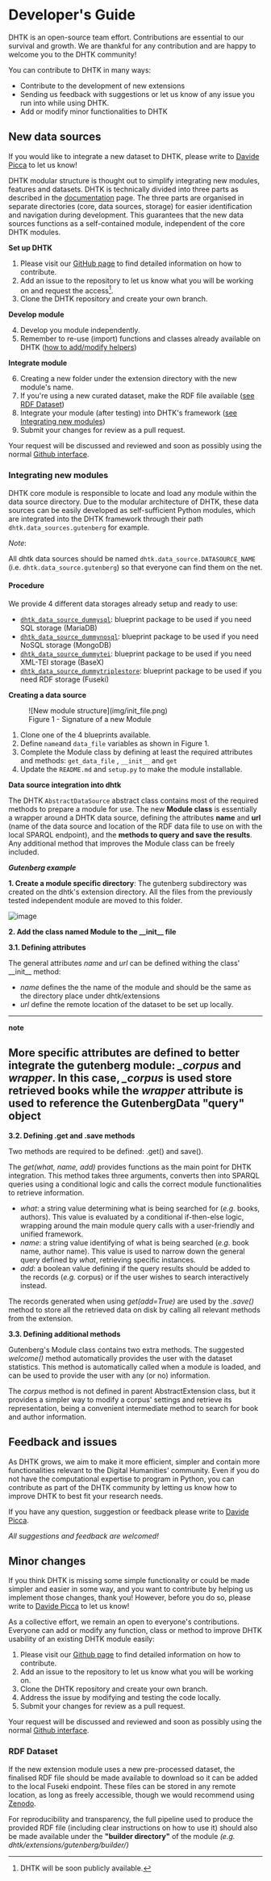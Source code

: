Developer's Guide
=================

DHTK is an open-source team effort. Contributions are essential to our
survival and growth. We are thankful for any contribution and are happy
to welcome you to the DHTK community!

You can contribute to DHTK in many ways:

- Contribute to the development of new extensions 
- Sending us feedback with suggestions or let us know of any issue you run into while using DHTK. 
- Add or modify minor functionalities to DHTK

New data sources
----------------

If you would like to integrate a new dataset to DHTK, please write to
[Davide Picca](https://www.unil.ch/sli/davidepicca) to let us know!

DHTK modular structure is thought out to simplify integrating new
modules, features and datasets. DHTK is technically divided into three parts as
described in the [documentation](user_guide.md) page. The three parts are
organised in separate directories (core, data sources, storage) for
easier identification and navigation during development. This guarantees
that the new data sources functions as a self-contained module, independent
of the core DHTK modules.

**Set up DHTK**

1. Please visit our [GitHub page](https://github.com/dhtk-unil/dhtk) to find
    detailed information on how to contribute.
2. Add an issue to the repository to let us know what you will be
    working on and request the access[^1].
3. Clone the DHTK repository and create your own branch.

[^1]: DHTK will be soon publicly available.

**Develop module**

4. Develop you module independently.
5. Remember to re-use (import) functions and classes already available
    on DHTK ([how to add/modify helpers](#minor-changes))

**Integrate module**

6. Creating a new folder under the extension directory with the new
    module's name.
7. If you're using a new curated dataset, make the RDF file available
    ([see RDF Dataset](#rdf-dataset))
8. Integrate your module (after testing) into DHTK's framework ([see
    Integrating new modules](#integrating-new-modules))
9. Submit your changes for review as a pull request.

Your request will be discussed and reviewed and soon as possibly using
the normal [Github
interface](https://docs.github.com/en/free-pro-team@latest/github/collaborating-with-issues-and-pull-requests/commenting-on-a-pull-request).

### Integrating new modules

DHTK core module is responsible to locate and load any module within
the data source directory. Due to the modular architecture of DHTK, these
data sources can be easily developed as self-sufficient Python modules,
which are integrated into the DHTK framework through their path
`dhtk.data_sources.gutenberg` for example.

*Note*:

All dhtk data sources should be named `dhtk.data_source.DATASOURCE_NAME` (i.e. `dhtk.data_source.gutenberg`) so
that everyone can find them on the net.

#### Procedure

We provide 4 different data storages already setup and ready to use:

- [`dhtk_data_source_dummysql`](https://github.com/dhtk-unil/dhtk_data_source_dummysql): blueprint package to be used if you need SQL storage (MariaDB)
- [`dhtk_data_source_dummynosql`](https://github.com/dhtk-unil/dhtk_data_source_dummynosql): blueprint package to be used if you need NoSQL storage (MongoDB)
- [`dhtk_data_source_dummytei`](https://github.com/dhtk-unil/dhtk_data_source_dummytei): blueprint package to be used if you need XML-TEI storage (BaseX)
- [`dhtk_data_source_dummytriplestore`](https://github.com/dhtk-unil/dhtk_data_source_dummytriplestore): blueprint package to be used if you need RDF storage (Fuseki)




**Creating a data source**

<figure markdown="span">
    ![New module structure](img/init_file.png)
    <figcaption>Figure 1 - Signature of a new Module</figcaption>
</figure>

1. Clone one of the 4 blueprints available.
2. Define `name`and `data_file` variables as shown in Figure 1.
3. Complete the Module class by defining at least the required
    attributes and methods: `get_data_file` , `__init__` and `get`
4. Update the `README.md` and `setup.py` to make the module installable.

**Data source integration into dhtk**

The DHTK `AbstractDataSource` abstract class contains most of the required
methods to prepare a module for use. The new **Module class** is
essentially a wrapper around a DHTK data source, defining the attributes
**name** and **url** (name of the data source and location of the RDF data
file to use on with the local SPARQL endpoint), and the **methods to
query and save the results**. Any additional method that improves the
Module class can be freely included.

_**Gutenberg example**_

**1. Create a module specific directory**: The gutenberg subdirectory
was created on the dhtk's extension directory. All the files from the
previously tested independent module are moved to this folder.

![image](./img/gutenberg1.png)

**2. Add the class named Module to the \_\_init\_\_ file**

**3.1. Defining attributes**

The general attributes *name* and *url* can be defined withing the
class' \_\_init\_\_ method:

-   *name* defines the the name of the module and should be the same as
    the directory place under dhtk/extensions
-   *url* define the remote location of the dataset to be set up
    locally.
---
 **note**

 More specific attributes are defined to better integrate the gutenberg
 module: *\_corpus* and *wrapper*. In this case, *\_corpus* is used
 store retrieved books while the *wrapper* attribute is used to
 reference the GutenbergData "query" object
---
**3.2. Defining .get and .save methods**

Two methods are required to be defined: .get() and save().

The *get(what, name, add)* provides functions as the main point for DHTK
integration. This method takes three arguments, converts then into
SPARQL queries using a conditional logic and calls the correct module
functionalities to retrieve information.

-   *what*: a string value determining what is being searched for
    (*e.g.* books, authors). This value is evaluated by a conditional
    if-then-else logic, wrapping around the main module query calls with
    a user-friendly and unified framework.
-   *name*: a string value identifying of what is being searched (*e.g.*
    book name, author name). This value is used to narrow down the
    general query defined by *what*, retrieving specific instances.
-   *add*: a boolean value defining if the query results should be added
    to the records (*e.g.* corpus) or if the user wishes to search
    interactively instead.

The records generated when using *get(add=True)* are used by the
*.save()* method to store all the retrieved data on disk by calling all
relevant methods from the extension.

**3.3. Defining additional methods**

Gutenberg's Module class contains two extra methods. The suggested
*welcome()* method automatically provides the user with the dataset
statistics. This method is automatically called when a module is loaded,
and can be used to provide the user with any (or no) information.

The *corpus* method is not defined in parent AbstractExtension class,
but it provides a simpler way to modify a corpus' settings and retrieve
its representation, being a convenient intermediate method to search for
book and author information.

Feedback and issues
-------------------

As DHTK grows, we aim to make it more efficient, simpler and contain
more functionalities relevant to the Digital Humanities' community. Even
if you do not have the computational expertise to program in Python, you
can contribute as part of the DHTK community by letting us know how to
improve DHTK to best fit your research needs.

If you have any question, suggestion or feedback please
write to [Davide Picca](https://www.unil.ch/sli/davidepicca).

*All suggestions and feedback are welcomed!*

Minor changes
-------------

If you think DHTK is missing some simple functionality or could be made
simpler and easier in some way, and you want to contribute by helping us
implement those changes, thank you! However, before you do so, please
write to [Davide Picca](https://www.unil.ch/sli/davidepicca) to let us
know!

As a collective effort, we remain an open to everyone's contributions.
Everyone can add or modify any function, class or method to improve DHTK
usability of an existing DHTK module easily:

1. Please visit our [Github page](https://github.com/dhtk-unil/dhtk) to
    find detailed information on how to contribute.
2. Add an issue to the repository to let us know what you will be
    working on.
3. Clone the DHTK repository and create your own branch.
4. Address the issue by modifying and testing the code locally.
5. Submit your changes for review as a pull request.

Your request will be discussed and reviewed and soon as possibly using
the normal [Github
interface](https://docs.github.com/en/free-pro-team@latest/github/collaborating-with-issues-and-pull-requests/commenting-on-a-pull-request).


### RDF Dataset

If the new extension module uses a new pre-processed dataset, the
finalised RDF file should be made available to download so it can be
added to the local Fuseki endpoint. These files can be stored in any
remote location, as long as freely accessible, though we would recommend
using [Zenodo](https://about.zenodo.org/).

For reproducibility and transparency, the full pipeline used to produce
the provided RDF file (including clear instructions on how to use it)
should also be made available under the **"builder directory"** of the
module *(e.g. dhtk/extensions/gutenberg/builder/)*